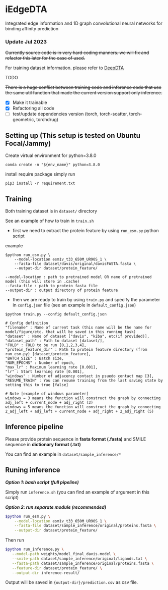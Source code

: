 # iEdgeDTA
Integrated edge information and 1D graph convolutional neural networks for binding affinity prediction

### Update Jul 2023

~~Currently source code is in very hard coding manners. we will fix and refactor this later for the ease of used.~~

For training dataset information. please refer to [DeepDTA](https://github.com/hkmztrk/DeepDTA/blob/master/data/README.md)

TODO

~~There is a huge conflict between training code and inference code that use the same util function that made the current version support only inference.~~

- [x] Make it trainable
- [x] Refactoring all code
- [ ] test/update dependencies version (torch, torch-scatter, torch-geometric, torchdrug)

## Setting up (This setup is tested on Ubuntu Focal/Jammy)

Create virtual environment for python=3.8.0

`conda create -n "${env_name}" python=3.8.0`

install require package simply run

`pip3 install -r requirement.txt`

## Training

Both training dataset is in `dataset/` directory

See an example of how to train in `train.sh`

- first we need to extract the protein feature by using `run_esm.py` python script

example

```
$python run_esm.py \
    --model-location esm1v_t33_650M_UR90S_1 \
    --fasta-file dataset/davis/original/davisFASTA.fasta \
    --output-dir dataset/protein_feature/
```

```
--model-location : path to pretrained model OR name of pretrained model (this will store in .cache)
--fasta-file : path to protein fasta file
--output-dir : output directory of protein feature
```

- then we are ready to train by using `train.py` and specify the parameter in `config.json` file (see an example in `default_config.json`)

```
$python train.py --config default_config.json
```

```
# Config definition
"filename" : Name of current task (this name will be the name for model/figure/etc. that will be saved in this running task)
"dataset" : Name of dataset ["davis", "kiba", etc(if provided)],
"dataset_path" : Path to dataset [dataset/],
"FOLD" : FOLD to be run [0,1,2,3,4],
"protein_feature_dir" : Path to protein feature directory (from run_esm.py) [dataset/protein_feature],
"BATCH_SIZE" : Batch size,
"NUM_EPOCHS" : Number of epoch,
"max_lr" : Maximum learning rate [0.001],
"lr" : Start learning rate [0.001],
"windows" : Number of adjacency contact in psuedo contact map [3],
"RESUME_TRAIN" : You can resume training from the last saving state by setting this to true [false]

# Note [example of windows parameter]
windows = 3 means the function will construct the graph by connecting adj_left + current_node + adj_right (3)
windows = 5 means the function will construct the graph by connecting 2_adj_left + adj_left + current_node + adj_right + 2_adj_right (5)
```

## Inference pipeline

Please provide protein sequence in **fasta format (.fasta)** and SMILE sequence in **dictionary format (.txt)**

You can find an example in `dataset/sample_inference/*`

## Runing inference

***Option 1: bash script (full pipeline)***

Simply run `inference.sh` (you can find an example of argument in this script)

***Option 2: run separate module (recommended)***

```bash
$python run_esm.py \
    --model-location esm1v_t33_650M_UR90S_1 \
    --fasta-file dataset/sample_inference/original/proteins.fasta \
    --output-dir dataset/protein_feature/
```
Then run
```bash
$python run_inference.py \
   --model-path weights/model_final_davis.model \
   --smile-path dataset/sample_inference/original/ligands.txt \
   --fasta-path dataset/sample_inference/original/proteins.fasta \
   --feature-dir dataset/protein_feature/ \
   --output-dir inference-result/ 
```

Output will be saved in `{output-dir}/prediction.csv` as csv file.